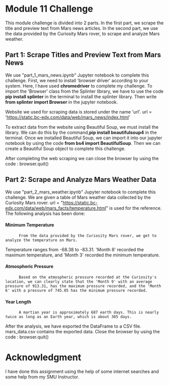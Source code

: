 # Module 11 Challenge                
             
This module challenge is divided into 2 parts. In the first part, we scrape the title and preview text from Mars news articles. In the second part, we use the data provided by the Curiosity Mars rover, to scrape and analyze Mars weather.         
            
           
## Part 1: Scrape Titles and Preview Text from Mars News         
            
We use "part_1_mars_news.ipynb" Jupyter notebook to complete this challenge. First, we need to install 'browser driver' according to your system. Here, I have used **chromedriver** to complete my challenge. To import the 'Browser' class from the Splinter library, we have to use the code **pip install splinter** in the terminal to install the splinter library. Then write **from splinter import Browser** in the jupyter notebook.              
                               
Website we used for scraping data is stored under the name 'url'. url = 'https://static.bc-edx.com/data/web/mars_news/index.html'                 
                        
To extract data from the website using Beautiful Soup, we must install the library. We can do this by the command,**pip install beautifulsoup4** in the terminal. Once we installed Beautiful Soup, we can import it into our jupyter notebook by using the code **from bs4 import BeautifulSoup**. Then we can create a Beautiful Soup object to complete this challenge.   
                 
After completing the web scraping we can close the browser by using the code : browser.quit()                 
               
## Part 2: Scrape and Analyze Mars Weather Data           
             
We use "part_2_mars_weather.ipynb" Jupyter notebook to complete this challenge. We are given a table of Mars weather data collected by the Curiosity Mars rover. url = "https://static.bc-edx.com/data/web/mars_facts/temperature.html" is used for the reference. The following analysis has been done:          
                          
#### Minimum Temperature           
          From the data provided by the Curiosity Mars rover, we get to analyze the temperature on Mars.              
Temperature ranges from -68.38 to -83.31. 'Month 8' recorded the maximum temperature, and 'Month 3' recorded the minimum temperature.          
                          
#### Atmospheric Pressure             
          Based on the atmospheric pressure recorded at the Curiosity's location, we can clearly state that the 'Month 9' with an average pressure of 913.31, has the maximum pressure recorded, and the 'Month 6' with a pressure of 745.05 has the minimum pressure recorded.            
                               
#### Year Length             
          A martian year is approximately 687 earth days. This is nearly twice as long as an Earth year, which is about 365 days.             
             

After the analysis, we have exported the DataFrame to a CSV file. mars_data.csv contains the exported data. Close the browser by using the code : browser.quit()                           
          
# Acknowledgment               
                
I have done this assignment using the help of some internet searches and some help from my SMU Instructor.
   


              

        
             
